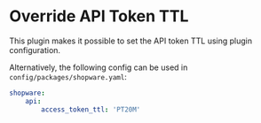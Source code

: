 # Override API Token TTL

This plugin makes it possible to set the API token TTL using plugin configuration.

Alternatively, the following config can be used in `config/packages/shopware.yaml`:
```yaml
shopware:
    api:
        access_token_ttl: 'PT20M'
```
